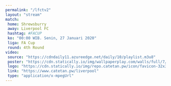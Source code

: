 ```yaml
---
permalink: "/lfctv2"
layout: "stream"
match:
 home: Shrewsburry
 away: Liverpool FC
 hashtag: #FACUP
 ko: "00:00 WIB. Senin, 27 Januari 2020"
 liga: FA Cup
 round: 4th Round
video:
 source: "https://cdndaily11.azureedge.net/daily/10/playlist.m3u8"
 poster: "https://cdn.statically.io/img/wallpaperplay.com/walls/full/7/1/1/324254.jpg?w=720&quality=60&format=webp"
 logo: "https://cdn.statically.io/img/repo.catetan.pw/icon/favicon-32x32.png"
 link: "https://www.catetan.pw/liverpool"
 type: "application/x-mpegUrl"
---
```

